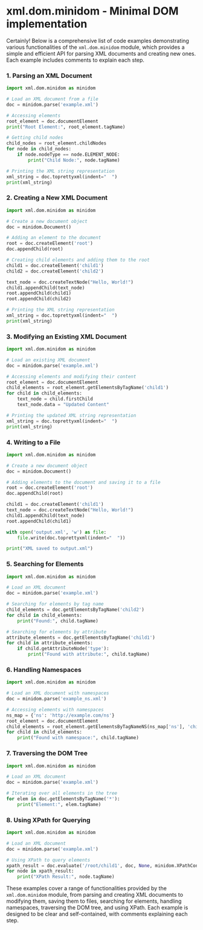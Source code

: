 # xml.dom.minidom - Minimal DOM implementation

Certainly! Below is a comprehensive list of code examples demonstrating various functionalities of the `xml.dom.minidom` module, which provides a simple and efficient API for parsing XML documents and creating new ones. Each example includes comments to explain each step.

### 1. Parsing an XML Document

```python
import xml.dom.minidom as minidom

# Load an XML document from a file
doc = minidom.parse('example.xml')

# Accessing elements
root_element = doc.documentElement
print("Root Element:", root_element.tagName)

# Getting child nodes
child_nodes = root_element.childNodes
for node in child_nodes:
    if node.nodeType == node.ELEMENT_NODE:
        print("Child Node:", node.tagName)

# Printing the XML string representation
xml_string = doc.toprettyxml(indent="  ")
print(xml_string)
```

### 2. Creating a New XML Document

```python
import xml.dom.minidom as minidom

# Create a new document object
doc = minidom.Document()

# Adding an element to the document
root = doc.createElement('root')
doc.appendChild(root)

# Creating child elements and adding them to the root
child1 = doc.createElement('child1')
child2 = doc.createElement('child2')

text_node = doc.createTextNode("Hello, World!")
child1.appendChild(text_node)
root.appendChild(child1)
root.appendChild(child2)

# Printing the XML string representation
xml_string = doc.toprettyxml(indent="  ")
print(xml_string)
```

### 3. Modifying an Existing XML Document

```python
import xml.dom.minidom as minidom

# Load an existing XML document
doc = minidom.parse('example.xml')

# Accessing elements and modifying their content
root_element = doc.documentElement
child_elements = root_element.getElementsByTagName('child1')
for child in child_elements:
    text_node = child.firstChild
    text_node.data = "Updated Content"

# Printing the updated XML string representation
xml_string = doc.toprettyxml(indent="  ")
print(xml_string)
```

### 4. Writing to a File

```python
import xml.dom.minidom as minidom

# Create a new document object
doc = minidom.Document()

# Adding elements to the document and saving it to a file
root = doc.createElement('root')
doc.appendChild(root)

child1 = doc.createElement('child1')
text_node = doc.createTextNode("Hello, World!")
child1.appendChild(text_node)
root.appendChild(child1)

with open('output.xml', 'w') as file:
    file.write(doc.toprettyxml(indent="  "))

print("XML saved to output.xml")
```

### 5. Searching for Elements

```python
import xml.dom.minidom as minidom

# Load an XML document
doc = minidom.parse('example.xml')

# Searching for elements by tag name
child_elements = doc.getElementsByTagName('child2')
for child in child_elements:
    print("Found:", child.tagName)

# Searching for elements by attribute
attribute_elements = doc.getElementsByTagName('child1')
for child in attribute_elements:
    if child.getAttributeNode('type'):
        print("Found with attribute:", child.tagName)
```

### 6. Handling Namespaces

```python
import xml.dom.minidom as minidom

# Load an XML document with namespaces
doc = minidom.parse('example_ns.xml')

# Accessing elements with namespaces
ns_map = {'ns': 'http://example.com/ns'}
root_element = doc.documentElement
child_elements = root_element.getElementsByTagNameNS(ns_map['ns'], 'child1')
for child in child_elements:
    print("Found with namespace:", child.tagName)
```

### 7. Traversing the DOM Tree

```python
import xml.dom.minidom as minidom

# Load an XML document
doc = minidom.parse('example.xml')

# Iterating over all elements in the tree
for elem in doc.getElementsByTagName('*'):
    print("Element:", elem.tagName)
```

### 8. Using XPath for Querying

```python
import xml.dom.minidom as minidom

# Load an XML document
doc = minidom.parse('example.xml')

# Using XPath to query elements
xpath_result = doc.evaluate('/root/child1', doc, None, minidom.XPathConstants.NODESET)
for node in xpath_result:
    print("XPath Result:", node.tagName)
```

These examples cover a range of functionalities provided by the `xml.dom.minidom` module, from parsing and creating XML documents to modifying them, saving them to files, searching for elements, handling namespaces, traversing the DOM tree, and using XPath. Each example is designed to be clear and self-contained, with comments explaining each step.

